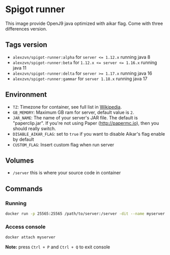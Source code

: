 # Spigot runner
This image provide OpenJ9 java optimized with aikar flag. Come with three differences version.

## Tags version
  - `alexzvn/spigot-runner:alpha` for `server <= 1.12.x` running java 8
  - `alexzvn/spigot-runner:beta` for `1.12.x <= server <= 1.16.x`  running java 11
  - `alexzvn/spigot-runner:delta` for `server >= 1.17.x` running java 16
  - `alexzvn/spigot-runner:gammar` for `server 1.18.x` running java 17

## Environment
  - `TZ`: Timezone for container, see full list in [Wikipedia](https://en.wikipedia.org/wiki/List_of_tz_database_time_zones).
  - `GB_MEMORY`: Maximum GB ram for server, default value is `2`.
  - `JAR_NAME`: The name of your server's JAR file. The default is "paperclip.jar".  If you're not using Paper (http://papermc.io), then you should really switch.
  - `DISABLE_AIKAR_FLAG`: set to `true` if you want to disable Aikar's flag enable by default
  - `CUSTOM_FLAG`: Insert custom flag when run server

## Volumes
  - `/server` this is where your source code in container

## Commands

### Running
```bash
docker run -p 25565:25565 /path/to/server:/server -dit --name myserver alexzvn/spigot-runner:beta
```
### Access console
```bash
docker attach myserver
```
**Note:** press `Ctrl + P` and `Ctrl + Q` to exit console
